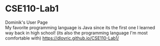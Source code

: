 # CSE110-Lab1  
Dominik's User Page  
My favorite programming language is Java since its the first one I learned way back in high school! (its also the programming language I'm most comfortable with)
https://dlovric.github.io/CSE110-Lab1/
